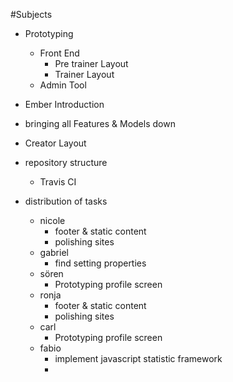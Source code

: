 #Subjects
- Prototyping
  - Front End
    - Pre trainer Layout
    - Trainer Layout
  - Admin Tool
- Ember Introduction
- bringing all Features & Models down
- Creator Layout
- repository structure
  - Travis CI

- distribution of tasks
  - nicole
    - footer & static content
    - polishing sites
  - gabriel
    - find setting properties
  - sören
    - Prototyping profile screen
  - ronja
    - footer & static content
    - polishing sites
  - carl
    - Prototyping profile screen
  - fabio
    - implement javascript statistic framework
    -
